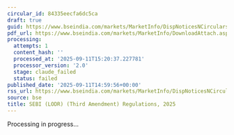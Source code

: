 ```yaml
---
circular_id: 84335eecfa6dc5ca
draft: true
guid: https://www.bseindia.com/markets/MarketInfo/DispNoticesNCirculars.aspx?Noticeid={23798DCC-77DC-47FE-B0FA-38974C7B89AE}&noticeno=20250911-86&dt=09/11/2025&icount=86&totcount=86&flag=0
pdf_url: https://www.bseindia.com/markets/MarketInfo/DownloadAttach.aspx?id=20250911-86&attachedId=7b53b938-512d-4513-8b1d-7580caa876ec
processing:
  attempts: 1
  content_hash: ''
  processed_at: '2025-09-11T15:20:37.227781'
  processor_version: '2.0'
  stage: claude_failed
  status: failed
published_date: '2025-09-11T14:59:56+00:00'
rss_url: https://www.bseindia.com/markets/MarketInfo/DispNoticesNCirculars.aspx?Noticeid={23798DCC-77DC-47FE-B0FA-38974C7B89AE}&noticeno=20250911-86&dt=09/11/2025&icount=86&totcount=86&flag=0
source: bse
title: SEBI (LODR) (Third Amendment) Regulations, 2025
---
```


Processing in progress...